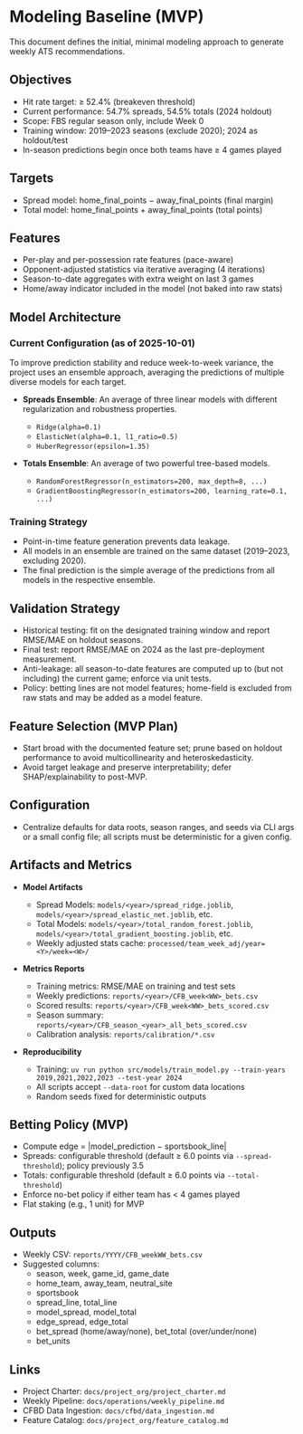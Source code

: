# Modeling Baseline (MVP)

This document defines the initial, minimal modeling approach to generate weekly ATS recommendations.

## Objectives

- Hit rate target: ≥ 52.4% (breakeven threshold)
- Current performance: 54.7% spreads, 54.5% totals (2024 holdout)
- Scope: FBS regular season only, include Week 0
- Training window: 2019–2023 seasons (exclude 2020); 2024 as holdout/test
- In-season predictions begin once both teams have ≥ 4 games played

## Targets

- Spread model: home_final_points − away_final_points (final margin)
- Total model: home_final_points + away_final_points (total points)

## Features

- Per-play and per-possession rate features (pace-aware)
- Opponent-adjusted statistics via iterative averaging (4 iterations)
- Season-to-date aggregates with extra weight on last 3 games
- Home/away indicator included in the model (not baked into raw stats)

## Model Architecture

### Current Configuration (as of 2025-10-01)

To improve prediction stability and reduce week-to-week variance, the project uses an ensemble approach, averaging the predictions of multiple diverse models for each target.

- **Spreads Ensemble**: An average of three linear models with different regularization and robustness properties.
  - `Ridge(alpha=0.1)`
  - `ElasticNet(alpha=0.1, l1_ratio=0.5)`
  - `HuberRegressor(epsilon=1.35)`

- **Totals Ensemble**: An average of two powerful tree-based models.
  - `RandomForestRegressor(n_estimators=200, max_depth=8, ...)`
  - `GradientBoostingRegressor(n_estimators=200, learning_rate=0.1, ...)`

### Training Strategy

- Point-in-time feature generation prevents data leakage.
- All models in an ensemble are trained on the same dataset (2019–2023, excluding 2020).
- The final prediction is the simple average of the predictions from all models in the respective ensemble.

## Validation Strategy

- Historical testing: fit on the designated training window and report RMSE/MAE on holdout seasons.
- Final test: report RMSE/MAE on 2024 as the last pre-deployment measurement.
- Anti-leakage: all season-to-date features are computed up to (but not including) the current game; enforce via unit tests.
- Policy: betting lines are not model features; home-field is excluded from raw stats and may be added as a model feature.

## Feature Selection (MVP Plan)

- Start broad with the documented feature set; prune based on holdout performance to avoid multicollinearity and heteroskedasticity.
- Avoid target leakage and preserve interpretability; defer SHAP/explainability to post-MVP.

## Configuration

- Centralize defaults for data roots, season ranges, and seeds via CLI args or a small config file; all scripts must be deterministic for a given config.

## Artifacts and Metrics

- **Model Artifacts**
  - Spread Models: `models/<year>/spread_ridge.joblib`, `models/<year>/spread_elastic_net.joblib`, etc.
  - Total Models: `models/<year>/total_random_forest.joblib`, `models/<year>/total_gradient_boosting.joblib`, etc.
  - Weekly adjusted stats cache: `processed/team_week_adj/year=<Y>/week=<W>/`

- **Metrics Reports**
  - Training metrics: RMSE/MAE on training and test sets
  - Weekly predictions: `reports/<year>/CFB_week<WW>_bets.csv`
  - Scored results: `reports/<year>/CFB_week<WW>_bets_scored.csv`
  - Season summary: `reports/<year>/CFB_season_<year>_all_bets_scored.csv`
  - Calibration analysis: `reports/calibration/*.csv`

- **Reproducibility**
  - Training: `uv run python src/models/train_model.py --train-years 2019,2021,2022,2023 --test-year 2024`
  - All scripts accept `--data-root` for custom data locations
  - Random seeds fixed for deterministic outputs

## Betting Policy (MVP)

- Compute edge = |model_prediction − sportsbook_line|
- Spreads: configurable threshold (default ≥ 6.0 points via `--spread-threshold`); policy previously 3.5
- Totals: configurable threshold (default ≥ 6.0 points via `--total-threshold`)
- Enforce no-bet policy if either team has < 4 games played
- Flat staking (e.g., 1 unit) for MVP

## Outputs

- Weekly CSV: `reports/YYYY/CFB_weekWW_bets.csv`
- Suggested columns:
  - season, week, game_id, game_date
  - home_team, away_team, neutral_site
  - sportsbook
  - spread_line, total_line
  - model_spread, model_total
  - edge_spread, edge_total
  - bet_spread (home/away/none), bet_total (over/under/none)
  - bet_units

## Links

- Project Charter: `docs/project_org/project_charter.md`
- Weekly Pipeline: `docs/operations/weekly_pipeline.md`
- CFBD Data Ingestion: `docs/cfbd/data_ingestion.md`
- Feature Catalog: `docs/project_org/feature_catalog.md`
